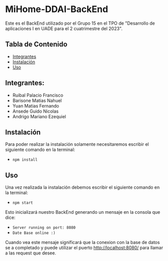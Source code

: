 # MiHome-DDAI-BackEnd
Este es el BackEnd utilizado por el Grupo 15 en el TPO de "Desarrollo de aplicaciones I en UADE para el 2 cuatrimestre del 2023". 

## Tabla de Contenido

- [Integrantes](#integrantes)
- [Instalación](#instalación)
- [Uso](#uso)


## Integrantes:
- Ruibal Palacio Francisco
- Barisone Matias Nahuel
- Yuan Matias Fernando
- Ansede Guido Nicolas
- Andrigo Mariano Ezequiel

## Instalación
Para poder realizar la instalación solamente necesitaremos escribir el siguiente comando en la terminal:
- `npm install`

## Uso
Una vez realizada la instalación debemos escribir el siguiente comando en la terminal:
- `npm start`

Esto inicializará nuestro BackEnd generando un mensaje en la consola que dice:
- `Server running on port: 8080`
- `Date Base online :)`

Cuando vea este mensaje significará que la conexion con la base de datos se a completado y puede utilizar el puerto [http://localhost:8080/](http://localhost:8080/) para llamar a las request que desee.
